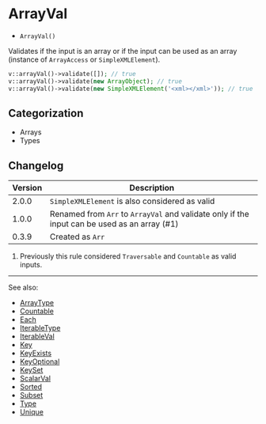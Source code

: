 # ArrayVal

- `ArrayVal()`

Validates if the input is an array or if the input can be used as an array
(instance of `ArrayAccess` or `SimpleXMLElement`).

```php
v::arrayVal()->validate([]); // true
v::arrayVal()->validate(new ArrayObject); // true
v::arrayVal()->validate(new SimpleXMLElement('<xml></xml>')); // true
```

## Categorization

- Arrays
- Types

## Changelog

Version | Description
--------|-------------
  2.0.0 | `SimpleXMLElement` is also considered as valid
  1.0.0 | Renamed from `Arr` to `ArrayVal` and validate only if the input can be used as an array (#1)
  0.3.9 | Created as `Arr`

1. Previously this rule considered `Traversable` and `Countable` as valid inputs.

***
See also:

- [ArrayType](ArrayType.md)
- [Countable](Countable.md)
- [Each](Each.md)
- [IterableType](IterableType.md)
- [IterableVal](IterableVal.md)
- [Key](Key.md)
- [KeyExists](KeyExists.md)
- [KeyOptional](KeyOptional.md)
- [KeySet](KeySet.md)
- [ScalarVal](ScalarVal.md)
- [Sorted](Sorted.md)
- [Subset](Subset.md)
- [Type](Type.md)
- [Unique](Unique.md)
